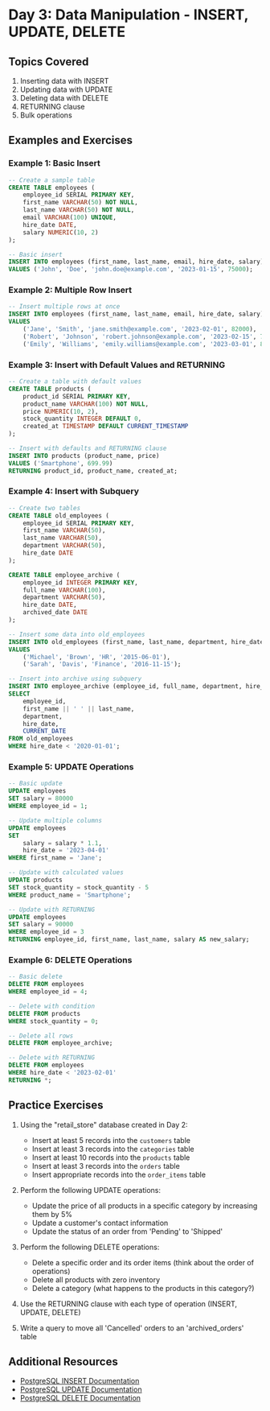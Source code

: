 # Day 3: Data Manipulation - INSERT, UPDATE, DELETE

## Topics Covered

1. Inserting data with INSERT
2. Updating data with UPDATE
3. Deleting data with DELETE
4. RETURNING clause
5. Bulk operations

## Examples and Exercises

### Example 1: Basic Insert

```sql
-- Create a sample table
CREATE TABLE employees (
    employee_id SERIAL PRIMARY KEY,
    first_name VARCHAR(50) NOT NULL,
    last_name VARCHAR(50) NOT NULL,
    email VARCHAR(100) UNIQUE,
    hire_date DATE,
    salary NUMERIC(10, 2)
);

-- Basic insert
INSERT INTO employees (first_name, last_name, email, hire_date, salary)
VALUES ('John', 'Doe', 'john.doe@example.com', '2023-01-15', 75000);
```

### Example 2: Multiple Row Insert

```sql
-- Insert multiple rows at once
INSERT INTO employees (first_name, last_name, email, hire_date, salary)
VALUES 
    ('Jane', 'Smith', 'jane.smith@example.com', '2023-02-01', 82000),
    ('Robert', 'Johnson', 'robert.johnson@example.com', '2023-02-15', 78000),
    ('Emily', 'Williams', 'emily.williams@example.com', '2023-03-01', 85000);
```

### Example 3: Insert with Default Values and RETURNING

```sql
-- Create a table with default values
CREATE TABLE products (
    product_id SERIAL PRIMARY KEY,
    product_name VARCHAR(100) NOT NULL,
    price NUMERIC(10, 2),
    stock_quantity INTEGER DEFAULT 0,
    created_at TIMESTAMP DEFAULT CURRENT_TIMESTAMP
);

-- Insert with defaults and RETURNING clause
INSERT INTO products (product_name, price)
VALUES ('Smartphone', 699.99)
RETURNING product_id, product_name, created_at;
```

### Example 4: Insert with Subquery

```sql
-- Create two tables
CREATE TABLE old_employees (
    employee_id SERIAL PRIMARY KEY,
    first_name VARCHAR(50),
    last_name VARCHAR(50),
    department VARCHAR(50),
    hire_date DATE
);

CREATE TABLE employee_archive (
    employee_id INTEGER PRIMARY KEY,
    full_name VARCHAR(100),
    department VARCHAR(50),
    hire_date DATE,
    archived_date DATE
);

-- Insert some data into old_employees
INSERT INTO old_employees (first_name, last_name, department, hire_date)
VALUES 
    ('Michael', 'Brown', 'HR', '2015-06-01'),
    ('Sarah', 'Davis', 'Finance', '2016-11-15');

-- Insert into archive using subquery
INSERT INTO employee_archive (employee_id, full_name, department, hire_date, archived_date)
SELECT 
    employee_id, 
    first_name || ' ' || last_name, 
    department, 
    hire_date, 
    CURRENT_DATE
FROM old_employees
WHERE hire_date < '2020-01-01';
```

### Example 5: UPDATE Operations

```sql
-- Basic update
UPDATE employees
SET salary = 80000
WHERE employee_id = 1;

-- Update multiple columns
UPDATE employees
SET 
    salary = salary * 1.1,
    hire_date = '2023-04-01'
WHERE first_name = 'Jane';

-- Update with calculated values
UPDATE products
SET stock_quantity = stock_quantity - 5
WHERE product_name = 'Smartphone';

-- Update with RETURNING
UPDATE employees
SET salary = 90000
WHERE employee_id = 3
RETURNING employee_id, first_name, last_name, salary AS new_salary;
```

### Example 6: DELETE Operations

```sql
-- Basic delete
DELETE FROM employees
WHERE employee_id = 4;

-- Delete with condition
DELETE FROM products
WHERE stock_quantity = 0;

-- Delete all rows
DELETE FROM employee_archive;

-- Delete with RETURNING
DELETE FROM employees
WHERE hire_date < '2023-02-01'
RETURNING *;
```

## Practice Exercises

1. Using the "retail_store" database created in Day 2:
   - Insert at least 5 records into the `customers` table
   - Insert at least 3 records into the `categories` table
   - Insert at least 10 records into the `products` table
   - Insert at least 3 records into the `orders` table
   - Insert appropriate records into the `order_items` table

2. Perform the following UPDATE operations:
   - Update the price of all products in a specific category by increasing them by 5%
   - Update a customer's contact information
   - Update the status of an order from 'Pending' to 'Shipped'

3. Perform the following DELETE operations:
   - Delete a specific order and its order items (think about the order of operations)
   - Delete all products with zero inventory
   - Delete a category (what happens to the products in this category?)

4. Use the RETURNING clause with each type of operation (INSERT, UPDATE, DELETE)

5. Write a query to move all 'Cancelled' orders to an 'archived_orders' table

## Additional Resources

- [PostgreSQL INSERT Documentation](https://www.postgresql.org/docs/current/sql-insert.html)
- [PostgreSQL UPDATE Documentation](https://www.postgresql.org/docs/current/sql-update.html)
- [PostgreSQL DELETE Documentation](https://www.postgresql.org/docs/current/sql-delete.html)
